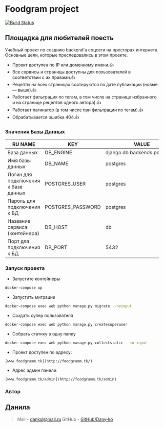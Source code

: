 # Foodgram project

[![Build Status](https://travis-ci.org/joemccann/dillinger.svg?branch=master)](https://travis-ci.org/joemccann/dillinger)

## Площадка для любителей поесть

Учебный проект по созднию backend'а соцсети на просторах интернета.
Основные цели, которые преследовались в этом проекте.

- Проект доступен по IP или доменному имени.👍
- Все сервисы и страницы доступны для пользователей в соответствии с их правами.👍
- Рецепты на всех страницах сортируются по дате публикации (новые — выше).👍
- Работает фильтрация по тегам, в том числе на странице избранного и на странице рецептов одного автора).👍
- Работает пагинатор (в том числе при фильтрации по тегам).👍
- Обрабатывается ошибка 404.👍

### Значения Базы Данных

| RU NAME | KEY | VALUE |
| ------ | ------ | ------ |
| База данных | DB_ENGINE | django.db.backends.postgresql |
| Имя базы данных | DB_NAME | postgres |
| Логин для подключения к базе данных | POSTGRES_USER | postgres |
| Пароль для подключения к БД | POSTGRES_PASSWORD | postgres |
| Название сервиса (контейнера) | DB_HOST | db |
| Порт для подключения к БД | DB_PORT | 5432 |


### Запуск проекта

- Запустите контейнеры
```sh
docker-compose up
``` 
- Запустить миграции
```sh
docker-compose exec web python manage.py migrate --noinput
```
- Создать супер пользователя
```sh
docker-compose exec web python manage.py createsuperuser
```
- Собрать статику в одну папку
```sh
docker-compose exec web python manage.py collectstatic --no-input 
```
- Проект доступен по адресу:
```
[www.foodgramm.tk](http://foodgramm.tk/)
```
- Адрес админ панели:
```
[www.foodgramm.tk/admin](http://foodgramm.tk/admin)
```

### Автор

## Данила

> Mail - dankol@mail.ru
> GitHub - [GitHub/Dany-ko](https://github.com/Dany-ko)
